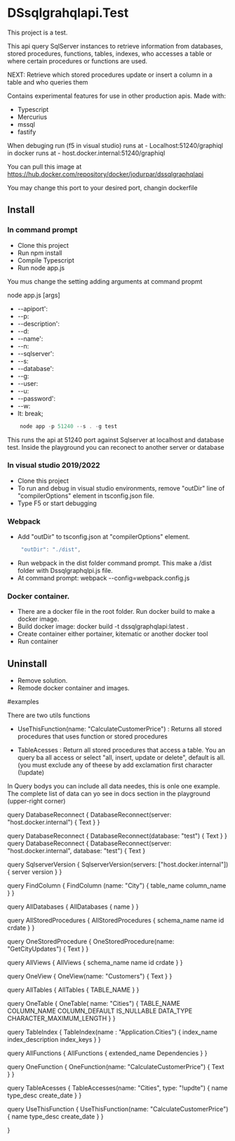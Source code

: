 # DSsqlgrahqlapi.Test

This project is a test.

This api query SqlServer instances to retrieve information from databases, stored procedures, functions, tables, indexes, who accesses a table or where certain procedures or functions are used.

NEXT: Retrieve which stored procedures update or insert a column in a table and who queries them



Contains experimental features for use in other production apis.
Made with:
 - Typescript
 - Mercurius
 - mssql
 - fastify

When debuging run (f5 in visual studio) runs at 
    - Localhost:51240/graphiql
in docker runs at
    - host.docker.internal:51240/graphiql

You can pull this image at https://hub.docker.com/repository/docker/jodurpar/dssqlgraphqlapi

You may change this port to your desired port, changin dockerfile
    
## Install

### In command prompt

- Clone this project
- Run npm install
- Compile Typescript
- Run node app.js

You mus change the setting adding arguments at command propmt

   node app.js [args]

- --apiport':
- --p:             
- --description':
- --d: 
- --name':
- --n:
- --sqlserver':
- --s:
- --database':
- --g:
- --user:
- --u: 
- --password':
- --w:
- lt: break;
            
```javascript
    node app -p 51240 --s . -g test
```

This runs the api at 51240 port against Sqlserver at localhost and database test.
Inside the playground you can reconect to another server or database

### In visual studio 2019/2022

- Clone this project
- To run and debug in visual studio environments, remove "outDir" line of "compilerOptions" element in tsconfig.json file.
- Type F5 or start debugging


### Webpack

- Add "outDir" to tsconfig.json at "compilerOptions" element.   
   ```javascript
    "outDir": "./dist",
   ```
- Run webpack in the dist folder command prompt. This make a /dist folder with Dssqlgraphqlpi.js file.
- At command prompt: webpack --config=webpack.config.js

### Docker container.

- There are a docker file in the root folder. Run docker build to make a docker image. 
- Build docker image: docker build -t dssqlgraphqlapi:latest .
- Create container either portainer, kitematic or another docker tool
- Run container

## Uninstall

- Remove solution.
- Remode docker container and images.


#examples

There are two utils functions 

  - UseThisFunction(name: "CalculateCustomerPrice") : Returns all stored procedures that uses function or stored procedures

  - TableAcesses : Return all stored procedures that access a table. You an query ba all access or select "all, insert, update or delete", default is all. (you must exclude any of theese by add exclamation first character (!update)


In Query bodys you can include all data needes, this is onle one example.
The complete list of data can yo see in docs section in the playground (upper-right corner)

query DatabaseReconnect {
  DatabaseReconnect(server: "host.docker.internal") {
     Text
  }
}

query DatabaseReconnect {
  DatabaseReconnect(database: "test") {
     Text
  }
}
query DatabaseReconnect {
  DatabaseReconnect(server: "host.docker.internal", database: "test") {
     Text
  }

query SqlserverVersion {
  SqlserverVersion(servers: ["host.docker.internal"]) {
    server
    version
  }
} 

query FindColumn {
  FindColumn (name: "City") {
    table_name
    column_name
  }
}

query AllDatabases {
  AllDatabases {
    name
  }
}

query AllStoredProcedures {
	AllStoredProcedures {
    schema_name
    name
    id
    crdate
  }
}

query OneStoredProcedure {
  OneStoredProcedure(name: "GetCityUpdates") {
    Text
  }
}

query AllViews {
	AllViews {
    schema_name
    name
    id
    crdate
  }
}

query OneView {
  OneView(name: "Customers") {
    Text
  }
}


query AllTables {
  AllTables {
    TABLE_NAME
  }
}

query OneTable {
  OneTable( name: "Cities") {
    TABLE_NAME
    COLUMN_NAME
    COLUMN_DEFAULT
    IS_NULLABLE
    DATA_TYPE
    CHARACTER_MAXIMUM_LENGTH
  }
}

query TableIndex {
  TableIndex(name : "Application.Cities") {
    index_name
    index_description
    index_keys
  }
}

query AllFunctions {
  AllFunctions {
     extended_name
    Dependencies
  }
}

query OneFunction {
  OneFunction(name: "CalculateCustomerPrice") {
    Text
  }
}

query TableAcesses {
  TableAccesses(name: "Cities", type: "!updte") {
    name
    type_desc
    create_date
  }
}

query UseThisFunction {
  UseThisFunction(name: "CalculateCustomerPrice") {
    name
    type_desc
    create_date
  }
}


}

